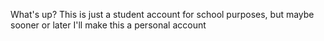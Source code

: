 What's up? This is just a student account for school purposes, but maybe sooner or later I'll make this a personal account
